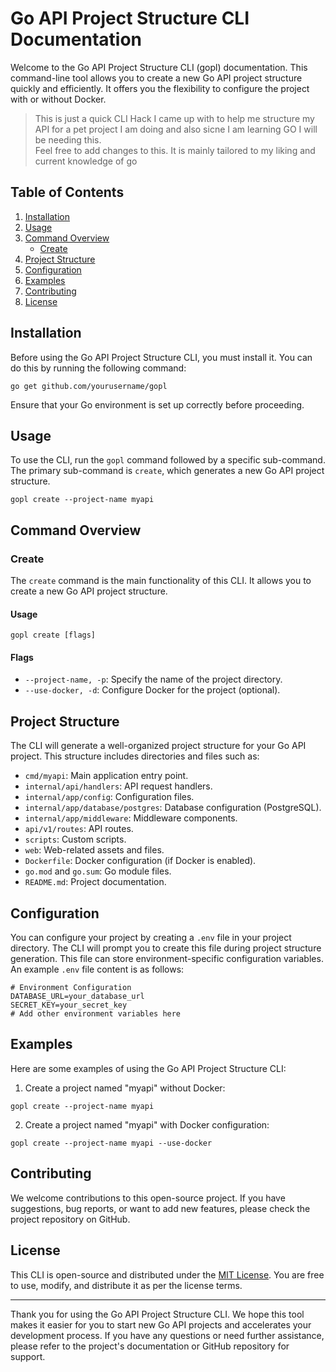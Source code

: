 # Go API Project Structure CLI Documentation

Welcome to the Go API Project Structure CLI (gopl) documentation. This command-line tool allows you to create a new Go API project structure quickly and efficiently. It offers you the flexibility to configure the project with or without Docker.

> This is just a quick CLI Hack I came up with to help me structure my API for a pet project I am doing and also sicne I am learning GO I will be needing this. <br> Feel free to add changes to this. It is mainly tailored to my liking and current knowledge of go <br>

## Table of Contents

1. [Installation](#installation)
2. [Usage](#usage)
3. [Command Overview](#command-overview)
   - [Create](#create-command)
4. [Project Structure](#project-structure)
5. [Configuration](#configuration)
6. [Examples](#examples)
7. [Contributing](#contributing)
8. [License](#license)

## Installation <a name="installation"></a>

Before using the Go API Project Structure CLI, you must install it. You can do this by running the following command:

```shell
go get github.com/yourusername/gopl
```

Ensure that your Go environment is set up correctly before proceeding.

## Usage <a name="usage"></a>

To use the CLI, run the `gopl` command followed by a specific sub-command. The primary sub-command is `create`, which generates a new Go API project structure.

```shell
gopl create --project-name myapi
```

## Command Overview <a name="command-overview"></a>

### Create <a name="create-command"></a>

The `create` command is the main functionality of this CLI. It allows you to create a new Go API project structure.

#### Usage

```shell
gopl create [flags]
```

#### Flags

- `--project-name, -p`: Specify the name of the project directory.
- `--use-docker, -d`: Configure Docker for the project (optional).

## Project Structure <a name="project-structure"></a>

The CLI will generate a well-organized project structure for your Go API project. This structure includes directories and files such as:

- `cmd/myapi`: Main application entry point.
- `internal/api/handlers`: API request handlers.
- `internal/app/config`: Configuration files.
- `internal/app/database/postgres`: Database configuration (PostgreSQL).
- `internal/app/middleware`: Middleware components.
- `api/v1/routes`: API routes.
- `scripts`: Custom scripts.
- `web`: Web-related assets and files.
- `Dockerfile`: Docker configuration (if Docker is enabled).
- `go.mod` and `go.sum`: Go module files.
- `README.md`: Project documentation.

## Configuration <a name="configuration"></a>

You can configure your project by creating a `.env` file in your project directory. The CLI will prompt you to create this file during project structure generation. This file can store environment-specific configuration variables. An example `.env` file content is as follows:

```shell
# Environment Configuration
DATABASE_URL=your_database_url
SECRET_KEY=your_secret_key
# Add other environment variables here
```

## Examples <a name="examples"></a>

Here are some examples of using the Go API Project Structure CLI:

1. Create a project named "myapi" without Docker:

```shell
gopl create --project-name myapi
```

2. Create a project named "myapi" with Docker configuration:

```shell
gopl create --project-name myapi --use-docker
```

## Contributing <a name="contributing"></a>

We welcome contributions to this open-source project. If you have suggestions, bug reports, or want to add new features, please check the project repository on GitHub.

## License <a name="license"></a>

This CLI is open-source and distributed under the [MIT License](https://opensource.org/licenses/MIT). You are free to use, modify, and distribute it as per the license terms.

---

Thank you for using the Go API Project Structure CLI. We hope this tool makes it easier for you to start new Go API projects and accelerates your development process. If you have any questions or need further assistance, please refer to the project's documentation or GitHub repository for support.
